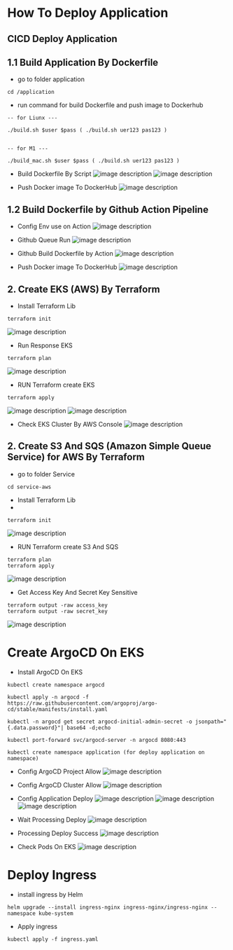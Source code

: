 # How To Deploy Application


## CICD Deploy Application
## 1.1 Build Application By Dockerfile

- go to folder application
```
cd /application
```

- run command for build Dockerfile and push image to Dockerhub


```
-- for Liunx ---

./build.sh $user $pass ( ./build.sh uer123 pas123 ) 


-- for M1 ---

./build_mac.sh $user $pass ( ./build.sh uer123 pas123 ) 

```

- Build Dockerfile By Script
![image description](/image/1.png)
![image description](/image/2.png)

- Push Docker image To DockerHub 
![image description](/image/3.png)

## 1.2 Build Dockerfile by Github Action Pipeline
- Config Env use on Action
![image description](/image/20.png)


- Github Queue Run
![image description](/image/22.png)

- Github Build Dockerfile by Action 
![image description](/image/23.png)

- Push Docker image To DockerHub 
![image description](/image/3.png)


## 2. Create EKS (AWS)  By Terraform
- Install Terraform Lib

```
terraform init
``` 
![image description](/image/4.png)


- Run Response EKS 
```
terraform plan
```
![image description](/image/5.png)

- RUN Terraform create EKS
```
terraform apply
```
![image description](/image/6.png)
![image description](/image/7.png)

- Check EKS Cluster By AWS Console
![image description](/image/8.png)


## 2. Create S3 And SQS (Amazon Simple Queue Service) for AWS By Terraform

- go to folder Service
```
cd service-aws
```

- Install Terraform Lib
- 
```
terraform init
``` 
![image description](/image/9.png)


- RUN Terraform create S3 And SQS
```
terraform plan
terraform apply

```
![image description](/image/10.png)

- Get Access Key And Secret Key Sensitive
```
terraform output -raw access_key
terraform output -raw secret_key
```
![image description](/image/12.png)


# Create ArgoCD On EKS

- Install ArgoCD On EKS
```
kubectl create namespace argocd

kubectl apply -n argocd -f https://raw.githubusercontent.com/argoproj/argo-cd/stable/manifests/install.yaml

kubectl -n argocd get secret argocd-initial-admin-secret -o jsonpath="{.data.password}"| base64 -d;echo

kubectl port-forward svc/argocd-server -n argocd 8080:443   

kubectl create namespace application (for deploy application on namespace)

```


- Config ArgoCD Project Allow
![image description](/image/13.png)

- Config ArgoCD Cluster Allow
![image description](/image/14.png)


- Config Application Deploy
![image description](/image/15.png)
![image description](/image/16.png)
![image description](/image/17.png)

- Wait Processing Deploy
![image description](/image/18.png)

- Processing Deploy Success
![image description](/image/19.png)

- Check Pods On EKS
![image description](/image/21.png)

# Deploy Ingress 
- install ingress by Helm
```
helm upgrade --install ingress-nginx ingress-nginx/ingress-nginx --namespace kube-system
```

- Apply ingress
```
kubectl apply -f ingress.yaml
```





